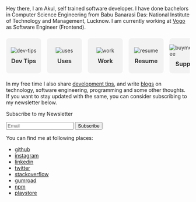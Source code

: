 Hey there, I am Akul, self trained software developer. I have done bachelors in Computer Science Engineering from Babu Banarasi Das: National Institute of Technology and Management, Lucknow. I am currently working at <a href='https://vogo.in/' target='_blank'>Vogo</a> as Software Engineer (Frontend).

<style>
.wrapper {
    display: flex;
    flex-direction: row;
    overflow: scroll;
    -ms-overflow-style: none;
    scrollbar-width: none;  
    padding: 0.2rem 0;
    margin-top: 1.2rem;
}
.wrapper::-webkit-scrollbar { 
    display: none;  
}
.box {
    min-width: 6rem;
    min-height: 6rem;
    background-color: #f2f2f2;
    border-radius: 0.5rem;
    margin-right: 1rem;
    cursor: pointer;
    display: flex;
    flex-direction: column;
    align-items: center;
    justify-content: center;
    user-select: none;
    text-decoration: none;
    color: #333;
}
.box span {
    margin-top: 0.6rem;
    font-size: 1rem;
    font-weight: bold;
}
</style>

<div class="wrapper">
    <a class='box' href='/dev-tips'>
        <img src='/icons/code.svg' alt='dev-tips' >
        <span>Dev Tips</span>
    </a>
    <a class="box" href='/uses'>
        <img src='/icons/tool.svg' alt='uses' >
        <span>Uses</span>
    </a>
    <a class="box" href='/work'>
        <img src='/icons/briefcase.svg' alt='work' >
        <span>Work</span>
    </a>
    <a class="box" href='resume.pdf' target='_blank' >
        <img src='/icons/file.svg' alt='resume' >
        <span>Resume</span>
    </a>
    <a class="box" href='https://www.buymeacoffee.com/akulsr0' target='_blank' >
        <img src='/icons/coffee.svg' alt='buymeacoffee' >
        <span>Support</span>
    </a>
</div>

<p style="margin-top:1rem;">In my free time I also share <a href='/dev-tips'>development tips</a>, and write <a href='/blogs'>blogs</a> on technology, software engineering, programming and some other thoughts. If you want to stay updated with the same, you can consider subscribing to my newsletter below.</p>

<form 
    class="subscribe-form"
    action="https://tinyletter.com/akulsr0" 
    method="post" 
    target="popupwindow" 
    onsubmit="window.open('https://tinyletter.com/akulsr0', 'popupwindow', 'scrollbars=yes,width=800,height=600');return true">
    <p><label for="tlemail">Subscribe to my Newsletter</label></p>
    <div>
    <input type="text" name="email" id="tlemail" placeholder="Email" />
    <input type="hidden" value="1" name="embed"/>
    <input type="submit" value="Subscribe" />
    </div>
</form>

You can find me at following places:

<ul>
<li><a href="/github">github</a></li>
<li><a href="/instagram">instagram</a></li>
<li><a href="/linkedin">linkedin</a></li>
<li><a href="/twitter">twitter</a></li>
<li><a href="/stackoverflow">stackoverflow</a></li>
<li><a href="https://akulsr0.gumroad.com/" target="_blank">gumroad</a></li>
<li><a href="https://www.npmjs.com/~akulsr0" target="_blank">npm</a></li>
<li><a href="https://play.google.com/store/apps/developer?id=Akul+Srivastava" target="_blank">playstore</a></li>
</ul>
